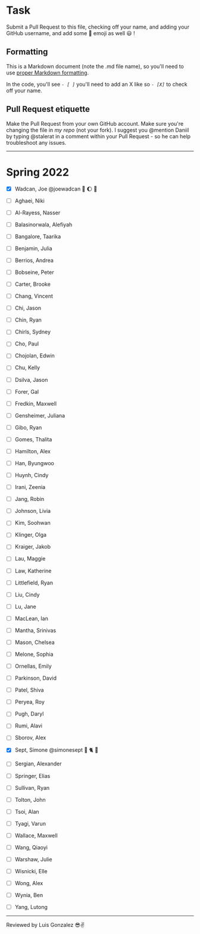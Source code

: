 # Task
Submit a Pull Request to this file, checking off your name, and adding your GitHub username, and add some :rocket: emoji as well :smiley: ! 

## Formatting
This is a Markdown document (note the .md file name), so you'll need to use [proper Markdown formatting](https://help.github.com/articles/basic-writing-and-formatting-syntax/#task-lists). 

In the code, you'll see *`- [ ]`* you'll need to add an X like so *`- [X]`* to check off your name.

## Pull Request etiquette
Make the Pull Request from your own GitHub account. Make sure you're changing the file in _my repo_ (not your fork). I suggest you @mention Daniil by typing @stalerat in a comment within your Pull Request - so he can help troubleshoot any issues.  

------------

# Spring 2022

- [x] Wadcan, Joe @joewadcan 🚀 🌔 🌙

- [ ] Aghaei, Niki

- [ ] Al-Rayess, Nasser

- [ ] Balasinorwala, Alefiyah

- [ ] Bangalore, Taarika

- [ ] Benjamin, Julia

- [ ] Berrios, Andrea

- [ ] Bobseine, Peter

- [ ] Carter, Brooke

- [ ] Chang, Vincent

- [ ] Chi, Jason

- [ ] Chin, Ryan

- [ ] Chirls, Sydney

- [ ] Cho, Paul

- [ ] Chojolan, Edwin

- [ ] Chu, Kelly

- [ ] Dsilva, Jason

- [ ] Forer, Gal

- [ ] Fredkin, Maxwell

- [ ] Gensheimer, Juliana

- [ ] Gibo, Ryan

- [ ] Gomes, Thalita

- [ ] Hamilton, Alex

- [ ] Han, Byungwoo

- [ ] Huynh, Cindy

- [ ] Irani, Zeenia

- [ ] Jang, Robin

- [ ] Johnson, Livia

- [ ] Kim, Soohwan

- [ ] Klinger, Olga

- [ ] Kraiger, Jakob

- [ ] Lau, Maggie

- [ ] Law, Katherine

- [ ] Littlefield, Ryan

- [ ] Liu, Cindy

- [ ] Lu, Jane

- [ ] MacLean, Ian

- [ ] Mantha, Srinivas

- [ ] Mason, Chelsea

- [ ] Melone, Sophia

- [ ] Ornellas, Emily

- [ ] Parkinson, David

- [ ] Patel, Shiva

- [ ] Peryea, Roy

- [ ] Pugh, Daryl

- [ ] Rumi, Alavi

- [ ] Sborov, Alex

- [X] Sept, Simone @simonesept 👋 🐈 🌳

- [ ] Sergian, Alexander

- [ ] Springer, Elias

- [ ] Sullivan, Ryan

- [ ] Tolton, John

- [ ] Tsoi, Alan

- [ ] Tyagi, Varun

- [ ] Wallace, Maxwell

- [ ] Wang, Qiaoyi

- [ ] Warshaw, Julie

- [ ] Wisnicki, Elle

- [ ] Wong, Alex

- [ ] Wynia, Ben

- [ ] Yang, Lutong

-----------------

Reviewed by Luis Gonzalez 😎✌️ 
